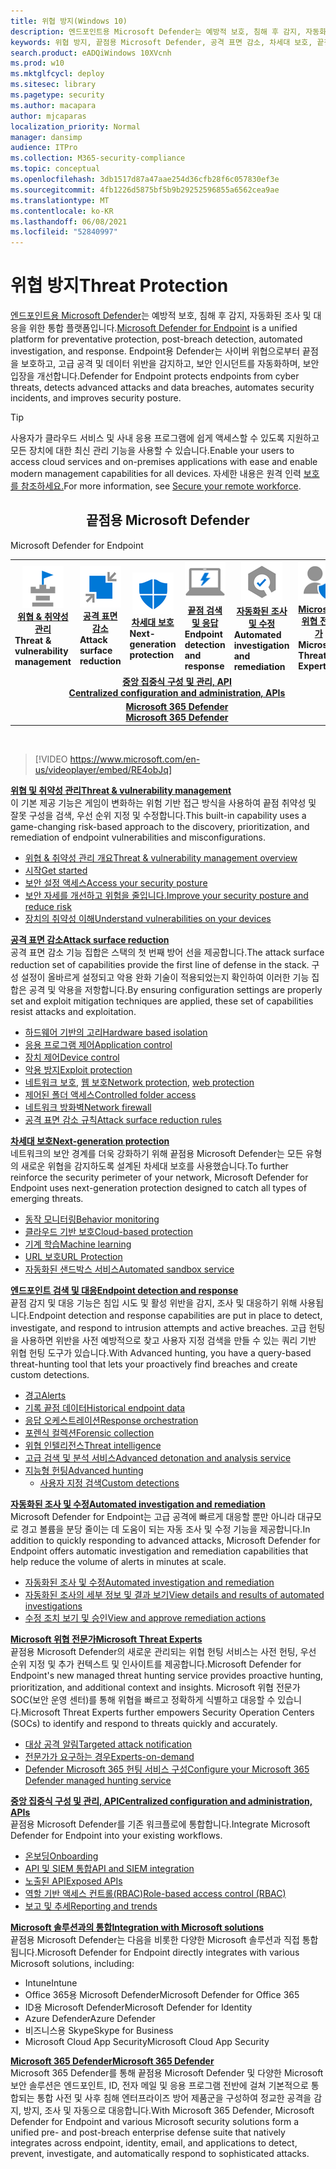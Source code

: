 ```yaml
---
title: 위협 방지(Windows 10)
description: 엔드포인트용 Microsoft Defender는 예방적 보호, 침해 후 감지, 자동화된 조사 및 대응을 위한 통합 플랫폼입니다.
keywords: 위협 방지, 끝점용 Microsoft Defender, 공격 표면 감소, 차세대 보호, 끝점 감지 및 대응, 자동화된 조사 및 대응, Microsoft 위협 전문가, 장치용 Microsoft 보안 점수, 고급 헌팅, 사이버 위협 헌팅, 웹 위협 방지
search.product: eADQiWindows 10XVcnh
ms.prod: w10
ms.mktglfcycl: deploy
ms.sitesec: library
ms.pagetype: security
ms.author: macapara
author: mjcaparas
localization_priority: Normal
manager: dansimp
audience: ITPro
ms.collection: M365-security-compliance
ms.topic: conceptual
ms.openlocfilehash: 3db1517d87a47aae254d36cfb28f6c057830ef3e
ms.sourcegitcommit: 4fb1226d5875bf5b9b29252596855a6562cea9ae
ms.translationtype: MT
ms.contentlocale: ko-KR
ms.lasthandoff: 06/08/2021
ms.locfileid: "52840997"
---
```

# <a name="threat-protection"></a><span data-ttu-id="fe3f1-104">위협 방지</span><span class="sxs-lookup"><span data-stu-id="fe3f1-104">Threat Protection</span></span>
<span data-ttu-id="fe3f1-105">[엔드포인트용 Microsoft Defender](/microsoft-365/security/defender-endpoint/microsoft-defender-advanced-threat-protection)는 예방적 보호, 침해 후 감지, 자동화된 조사 및 대응을 위한 통합 플랫폼입니다.</span><span class="sxs-lookup"><span data-stu-id="fe3f1-105">[Microsoft Defender for Endpoint](/microsoft-365/security/defender-endpoint/microsoft-defender-advanced-threat-protection) is a unified platform for preventative protection, post-breach detection, automated investigation, and response.</span></span> <span data-ttu-id="fe3f1-106">Endpoint용 Defender는 사이버 위협으로부터 끝점을 보호하고, 고급 공격 및 데이터 위반을 감지하고, 보안 인시던트를 자동화하며, 보안 입장을 개선합니다.</span><span class="sxs-lookup"><span data-stu-id="fe3f1-106">Defender for Endpoint protects endpoints from cyber threats, detects advanced attacks and data breaches, automates security incidents, and improves security posture.</span></span>

> [!TIP]
> <span data-ttu-id="fe3f1-107">사용자가 클라우드 서비스 및 사내 응용 프로그램에 쉽게 액세스할 수 있도록 지원하고 모든 장치에 대한 최신 관리 기능을 사용할 수 있습니다.</span><span class="sxs-lookup"><span data-stu-id="fe3f1-107">Enable your users to access cloud services and on-premises applications with ease and enable modern management capabilities for all devices.</span></span> <span data-ttu-id="fe3f1-108">자세한 내용은 원격 인력 [보호를 참조하세요.](/enterprise-mobility-security/remote-work/)</span><span class="sxs-lookup"><span data-stu-id="fe3f1-108">For more information, see [Secure your remote workforce](/enterprise-mobility-security/remote-work/).</span></span> 

<center><h2><span data-ttu-id="fe3f1-109">끝점용 Microsoft Defender</center></span><span class="sxs-lookup"><span data-stu-id="fe3f1-109">Microsoft Defender for Endpoint</center></span></span></h2>
<table>
<tr>
<td><a href="#tvm"><center><img src="images/TVM_icon.png" alt="threat and vulnerability icon"> <br><span data-ttu-id="fe3f1-110"><b>위협 & 취약성 관리</b></center></a></span><span class="sxs-lookup"><span data-stu-id="fe3f1-110"><b>Threat & vulnerability management</b></center></a></span></span></td>
<td><a href="#asr"><center><img src="images/asr-icon.png" alt="attack surface reduction icon"> <br><span data-ttu-id="fe3f1-111"><b>공격 표면 감소</b></center></a></span><span class="sxs-lookup"><span data-stu-id="fe3f1-111"><b>Attack surface reduction</b></center></a></span></span></td>
<td><center><a href="#ngp"><img src="images/ngp-icon.png" alt="next generation protection icon"><br> <span data-ttu-id="fe3f1-112"><b>차세대 보호</b></a></center></span><span class="sxs-lookup"><span data-stu-id="fe3f1-112"><b>Next-generation protection</b></a></center></span></span></td>
<td><center><a href="#edr"><img src="images/edr-icon.png" alt="endpoint detection and response icon"><br> <span data-ttu-id="fe3f1-113"><b>끝점 검색 및 응답</b></a></center></span><span class="sxs-lookup"><span data-stu-id="fe3f1-113"><b>Endpoint detection and response</b></a></center></span></span></td>
<td><center><a href="#ai"><img src="images/air-icon.png" alt="automated investigation and remediation icon"><br> <span data-ttu-id="fe3f1-114"><b>자동화된 조사 및 수정</b></a></center></span><span class="sxs-lookup"><span data-stu-id="fe3f1-114"><b>Automated investigation and remediation</b></a></center></span></span></td>
<td><center><a href="#mte"><img src="images/mte-icon.png" alt="microsoft threat experts icon"><br> <span data-ttu-id="fe3f1-115"><b>Microsoft 위협 전문가</b></a></center></span><span class="sxs-lookup"><span data-stu-id="fe3f1-115"><b>Microsoft Threat Experts</b></a></center></span></span></td>
</tr>
<tr>
<td colspan="7"><span data-ttu-id="fe3f1-116">
<a href="#apis"><center><b>중앙 집중식 구성 및 관리, API</a></span><span class="sxs-lookup"><span data-stu-id="fe3f1-116">
<a href="#apis"><center><b>Centralized configuration and administration, APIs</a></span></span></b></center></td>
</tr>
<tr>
<td colspan="7"><span data-ttu-id="fe3f1-117"><a href="#mtp"><center><b>Microsoft 365 Defender</a></span><span class="sxs-lookup"><span data-stu-id="fe3f1-117"><a href="#mtp"><center><b>Microsoft 365 Defender</a></span></span></center></b></td>
</tr>
</table>
<br>

<a name="tvm"></a>


>[!VIDEO https://www.microsoft.com/en-us/videoplayer/embed/RE4obJq]

<span data-ttu-id="fe3f1-118">**[위협 및 취약성 관리](next-gen-threat-and-vuln-mgt.md)**</span><span class="sxs-lookup"><span data-stu-id="fe3f1-118">**[Threat & vulnerability management](next-gen-threat-and-vuln-mgt.md)**</span></span><br>
<span data-ttu-id="fe3f1-119">이 기본 제공 기능은 게임이 변화하는 위험 기반 접근 방식을 사용하여 끝점 취약성 및 잘못 구성을 검색, 우선 순위 지정 및 수정합니다.</span><span class="sxs-lookup"><span data-stu-id="fe3f1-119">This built-in capability uses a game-changing risk-based approach to the discovery, prioritization, and remediation of endpoint vulnerabilities and misconfigurations.</span></span>

- [<span data-ttu-id="fe3f1-120">위협 & 취약성 관리 개요</span><span class="sxs-lookup"><span data-stu-id="fe3f1-120">Threat & vulnerability management overview</span></span>](next-gen-threat-and-vuln-mgt.md)
- [<span data-ttu-id="fe3f1-121">시작</span><span class="sxs-lookup"><span data-stu-id="fe3f1-121">Get started</span></span>](tvm-prerequisites.md)
- [<span data-ttu-id="fe3f1-122">보안 설정 액세스</span><span class="sxs-lookup"><span data-stu-id="fe3f1-122">Access your security posture</span></span>](tvm-dashboard-insights.md)
- [<span data-ttu-id="fe3f1-123">보안 자세를 개선하고 위험을 줄입니다.</span><span class="sxs-lookup"><span data-stu-id="fe3f1-123">Improve your security posture and reduce risk</span></span>](tvm-security-recommendation.md)
- [<span data-ttu-id="fe3f1-124">장치의 취약성 이해</span><span class="sxs-lookup"><span data-stu-id="fe3f1-124">Understand vulnerabilities on your devices</span></span>](tvm-software-inventory.md)

<a name="asr"></a>

<span data-ttu-id="fe3f1-125">**[공격 표면 감소](overview-attack-surface-reduction.md)**</span><span class="sxs-lookup"><span data-stu-id="fe3f1-125">**[Attack surface reduction](overview-attack-surface-reduction.md)**</span></span><br>
<span data-ttu-id="fe3f1-126">공격 표면 감소 기능 집합은 스택의 첫 번째 방어 선을 제공합니다.</span><span class="sxs-lookup"><span data-stu-id="fe3f1-126">The attack surface reduction set of capabilities provide the first line of defense in the stack.</span></span> <span data-ttu-id="fe3f1-127">구성 설정이 올바르게 설정되고 악용 완화 기술이 적용되었는지 확인하여 이러한 기능 집합은 공격 및 악용을 저항합니다.</span><span class="sxs-lookup"><span data-stu-id="fe3f1-127">By ensuring configuration settings are properly set and exploit mitigation techniques are applied, these set of capabilities resist attacks and exploitation.</span></span>

- [<span data-ttu-id="fe3f1-128">하드웨어 기반의 고리</span><span class="sxs-lookup"><span data-stu-id="fe3f1-128">Hardware based isolation</span></span>](overview-hardware-based-isolation.md)
- [<span data-ttu-id="fe3f1-129">응용 프로그램 제어</span><span class="sxs-lookup"><span data-stu-id="fe3f1-129">Application control</span></span>](/windows/security/threat-protection/windows-defender-application-control/windows-defender-application-control)
- [<span data-ttu-id="fe3f1-130">장치 제어</span><span class="sxs-lookup"><span data-stu-id="fe3f1-130">Device control</span></span>](/windows/security/threat-protection/device-guard/introduction-to-device-guard-virtualization-based-security-and-windows-defender-application-control)
- [<span data-ttu-id="fe3f1-131">악용 방지</span><span class="sxs-lookup"><span data-stu-id="fe3f1-131">Exploit protection</span></span>](exploit-protection.md)
- <span data-ttu-id="fe3f1-132">[네트워크 보호,](network-protection.md) [웹 보호](web-protection-overview.md)</span><span class="sxs-lookup"><span data-stu-id="fe3f1-132">[Network protection](network-protection.md), [web protection](web-protection-overview.md)</span></span>
- [<span data-ttu-id="fe3f1-133">제어된 폴더 액세스</span><span class="sxs-lookup"><span data-stu-id="fe3f1-133">Controlled folder access</span></span>](controlled-folders.md)
- [<span data-ttu-id="fe3f1-134">네트워크 방화벽</span><span class="sxs-lookup"><span data-stu-id="fe3f1-134">Network firewall</span></span>](/windows/security/threat-protection/windows-firewall/windows-firewall-with-advanced-security)
- [<span data-ttu-id="fe3f1-135">공격 표면 감소 규칙</span><span class="sxs-lookup"><span data-stu-id="fe3f1-135">Attack surface reduction rules</span></span>](attack-surface-reduction.md)

<a name="ngp"></a>

<span data-ttu-id="fe3f1-136">**[차세대 보호](/windows/security/threat-protection/microsoft-defender-antivirus/microsoft-defender-antivirus-in-windows-10)**</span><span class="sxs-lookup"><span data-stu-id="fe3f1-136">**[Next-generation protection](/windows/security/threat-protection/microsoft-defender-antivirus/microsoft-defender-antivirus-in-windows-10)**</span></span><br>
<span data-ttu-id="fe3f1-137">네트워크의 보안 경계를 더욱 강화하기 위해 끝점용 Microsoft Defender는 모든 유형의 새로운 위협을 감지하도록 설계된 차세대 보호를 사용했습니다.</span><span class="sxs-lookup"><span data-stu-id="fe3f1-137">To further reinforce the security perimeter of your network, Microsoft Defender for Endpoint uses next-generation protection designed to catch all types of emerging threats.</span></span>

- [<span data-ttu-id="fe3f1-138">동작 모니터링</span><span class="sxs-lookup"><span data-stu-id="fe3f1-138">Behavior monitoring</span></span>](/windows/security/threat-protection/microsoft-defender-antivirus/configure-real-time-protection-microsoft-defender-antivirus)
- [<span data-ttu-id="fe3f1-139">클라우드 기반 보호</span><span class="sxs-lookup"><span data-stu-id="fe3f1-139">Cloud-based protection</span></span>](/windows/security/threat-protection/microsoft-defender-antivirus/configure-protection-features-microsoft-defender-antivirus)
- [<span data-ttu-id="fe3f1-140">기계 학습</span><span class="sxs-lookup"><span data-stu-id="fe3f1-140">Machine learning</span></span>](/windows/security/threat-protection/microsoft-defender-antivirus/utilize-microsoft-cloud-protection-microsoft-defender-antivirus)
- [<span data-ttu-id="fe3f1-141">URL 보호</span><span class="sxs-lookup"><span data-stu-id="fe3f1-141">URL Protection</span></span>](/windows/security/threat-protection/microsoft-defender-antivirus/configure-network-connections-microsoft-defender-antivirus)
- [<span data-ttu-id="fe3f1-142">자동화된 샌드박스 서비스</span><span class="sxs-lookup"><span data-stu-id="fe3f1-142">Automated sandbox service</span></span>](/windows/security/threat-protection/microsoft-defender-antivirus/configure-block-at-first-sight-microsoft-defender-antivirus)

<a name="edr"></a>

<span data-ttu-id="fe3f1-143">**[엔드포인트 검색 및 대응](overview-endpoint-detection-response.md)**</span><span class="sxs-lookup"><span data-stu-id="fe3f1-143">**[Endpoint detection and response](overview-endpoint-detection-response.md)**</span></span><br>
<span data-ttu-id="fe3f1-144">끝점 감지 및 대응 기능은 침입 시도 및 활성 위반을 감지, 조사 및 대응하기 위해 사용됩니다.</span><span class="sxs-lookup"><span data-stu-id="fe3f1-144">Endpoint detection and response capabilities are put in place to detect, investigate, and respond to intrusion attempts and active breaches.</span></span> <span data-ttu-id="fe3f1-145">고급 헌팅을 사용하면 위반을 사전 예방적으로 찾고 사용자 지정 검색을 만들 수 있는 쿼리 기반 위협 헌팅 도구가 있습니다.</span><span class="sxs-lookup"><span data-stu-id="fe3f1-145">With Advanced hunting, you have a query-based threat-hunting tool that lets your proactively find breaches and create custom detections.</span></span>

- [<span data-ttu-id="fe3f1-146">경고</span><span class="sxs-lookup"><span data-stu-id="fe3f1-146">Alerts</span></span>](alerts-queue.md)
- [<span data-ttu-id="fe3f1-147">기록 끝점 데이터</span><span class="sxs-lookup"><span data-stu-id="fe3f1-147">Historical endpoint data</span></span>](investigate-machines.md#timeline)
- [<span data-ttu-id="fe3f1-148">응답 오케스트레이션</span><span class="sxs-lookup"><span data-stu-id="fe3f1-148">Response orchestration</span></span>](/windows/security/threat-protection/microsoft-defender-atp/respond-machine-alerts)
- [<span data-ttu-id="fe3f1-149">포렌식 컬렉션</span><span class="sxs-lookup"><span data-stu-id="fe3f1-149">Forensic collection</span></span>](respond-machine-alerts.md#collect-investigation-package-from-devices)
- [<span data-ttu-id="fe3f1-150">위협 인텔리전스</span><span class="sxs-lookup"><span data-stu-id="fe3f1-150">Threat intelligence</span></span>](threat-indicator-concepts.md)
- [<span data-ttu-id="fe3f1-151">고급 검색 및 분석 서비스</span><span class="sxs-lookup"><span data-stu-id="fe3f1-151">Advanced detonation and analysis service</span></span>](respond-file-alerts.md#deep-analysis)
- [<span data-ttu-id="fe3f1-152">지능형 헌팅</span><span class="sxs-lookup"><span data-stu-id="fe3f1-152">Advanced hunting</span></span>](advanced-hunting-overview.md)
    - [<span data-ttu-id="fe3f1-153">사용자 지정 검색</span><span class="sxs-lookup"><span data-stu-id="fe3f1-153">Custom detections</span></span>](overview-custom-detections.md)

<a name="ai"></a>

<span data-ttu-id="fe3f1-154">**[자동화된 조사 및 수정](automated-investigations.md)**</span><span class="sxs-lookup"><span data-stu-id="fe3f1-154">**[Automated investigation and remediation](automated-investigations.md)**</span></span><br>
<span data-ttu-id="fe3f1-155">Microsoft Defender for Endpoint는 고급 공격에 빠르게 대응할 뿐만 아니라 대규모로 경고 볼륨을 분당 줄이는 데 도움이 되는 자동 조사 및 수정 기능을 제공합니다.</span><span class="sxs-lookup"><span data-stu-id="fe3f1-155">In addition to quickly responding to advanced attacks, Microsoft Defender for Endpoint offers automatic investigation and remediation capabilities that help reduce the volume of alerts in minutes at scale.</span></span>

- [<span data-ttu-id="fe3f1-156">자동화된 조사 및 수정</span><span class="sxs-lookup"><span data-stu-id="fe3f1-156">Automated investigation and remediation</span></span>](automated-investigations.md)
- [<span data-ttu-id="fe3f1-157">자동화된 조사의 세부 정보 및 결과 보기</span><span class="sxs-lookup"><span data-stu-id="fe3f1-157">View details and results of automated investigations</span></span>](auto-investigation-action-center.md)
- [<span data-ttu-id="fe3f1-158">수정 조치 보기 및 승인</span><span class="sxs-lookup"><span data-stu-id="fe3f1-158">View and approve remediation actions</span></span>](manage-auto-investigation.md)

<a name="mte"></a>

<span data-ttu-id="fe3f1-159">**[Microsoft 위협 전문가](microsoft-threat-experts.md)**</span><span class="sxs-lookup"><span data-stu-id="fe3f1-159">**[Microsoft Threat Experts](microsoft-threat-experts.md)**</span></span><br>
<span data-ttu-id="fe3f1-160">끝점용 Microsoft Defender의 새로운 관리되는 위협 헌팅 서비스는 사전 헌팅, 우선 순위 지정 및 추가 컨텍스트 및 인사이트를 제공합니다.</span><span class="sxs-lookup"><span data-stu-id="fe3f1-160">Microsoft Defender for Endpoint's new managed threat hunting service provides proactive hunting, prioritization, and additional context and insights.</span></span> <span data-ttu-id="fe3f1-161">Microsoft 위협 전문가 SOC(보안 운영 센터)를 통해 위협을 빠르고 정확하게 식별하고 대응할 수 있습니다.</span><span class="sxs-lookup"><span data-stu-id="fe3f1-161">Microsoft Threat Experts further empowers Security Operation Centers (SOCs) to identify and respond to threats quickly and accurately.</span></span>

- [<span data-ttu-id="fe3f1-162">대상 공격 알림</span><span class="sxs-lookup"><span data-stu-id="fe3f1-162">Targeted attack notification</span></span>](microsoft-threat-experts.md)
- [<span data-ttu-id="fe3f1-163">전문가가 요구하는 경우</span><span class="sxs-lookup"><span data-stu-id="fe3f1-163">Experts-on-demand</span></span>](microsoft-threat-experts.md)
- [<span data-ttu-id="fe3f1-164">Defender Microsoft 365 헌팅 서비스 구성</span><span class="sxs-lookup"><span data-stu-id="fe3f1-164">Configure your Microsoft 365 Defender managed hunting service</span></span>](configure-microsoft-threat-experts.md)

<a name="apis"></a>

<span data-ttu-id="fe3f1-165">**[중앙 집중식 구성 및 관리, API](management-apis.md)**</span><span class="sxs-lookup"><span data-stu-id="fe3f1-165">**[Centralized configuration and administration, APIs](management-apis.md)**</span></span><br>
<span data-ttu-id="fe3f1-166">끝점용 Microsoft Defender를 기존 워크플로에 통합합니다.</span><span class="sxs-lookup"><span data-stu-id="fe3f1-166">Integrate Microsoft Defender for Endpoint into your existing workflows.</span></span>
- [<span data-ttu-id="fe3f1-167">온보딩</span><span class="sxs-lookup"><span data-stu-id="fe3f1-167">Onboarding</span></span>](onboard-configure.md)
- [<span data-ttu-id="fe3f1-168">API 및 SIEM 통합</span><span class="sxs-lookup"><span data-stu-id="fe3f1-168">API and SIEM integration</span></span>](configure-siem.md)
- [<span data-ttu-id="fe3f1-169">노출된 API</span><span class="sxs-lookup"><span data-stu-id="fe3f1-169">Exposed APIs</span></span>](apis-intro.md)
- [<span data-ttu-id="fe3f1-170">역할 기반 액세스 컨트롤(RBAC)</span><span class="sxs-lookup"><span data-stu-id="fe3f1-170">Role-based access control (RBAC)</span></span>](rbac.md)
- [<span data-ttu-id="fe3f1-171">보고 및 추세</span><span class="sxs-lookup"><span data-stu-id="fe3f1-171">Reporting and trends</span></span>](threat-protection-reports.md)

<a name="integration"></a>
<span data-ttu-id="fe3f1-172">**[Microsoft 솔루션과의 통합](threat-protection-integration.md)**</span><span class="sxs-lookup"><span data-stu-id="fe3f1-172">**[Integration with Microsoft solutions](threat-protection-integration.md)**</span></span> <br>
 <span data-ttu-id="fe3f1-173">끝점용 Microsoft Defender는 다음을 비롯한 다양한 Microsoft 솔루션과 직접 통합됩니다.</span><span class="sxs-lookup"><span data-stu-id="fe3f1-173">Microsoft Defender for Endpoint directly integrates with various Microsoft solutions, including:</span></span>
- <span data-ttu-id="fe3f1-174">Intune</span><span class="sxs-lookup"><span data-stu-id="fe3f1-174">Intune</span></span>
- <span data-ttu-id="fe3f1-175">Office 365용 Microsoft Defender</span><span class="sxs-lookup"><span data-stu-id="fe3f1-175">Microsoft Defender for Office 365</span></span>
- <span data-ttu-id="fe3f1-176">ID용 Microsoft Defender</span><span class="sxs-lookup"><span data-stu-id="fe3f1-176">Microsoft Defender for Identity</span></span>
- <span data-ttu-id="fe3f1-177">Azure Defender</span><span class="sxs-lookup"><span data-stu-id="fe3f1-177">Azure Defender</span></span>
- <span data-ttu-id="fe3f1-178">비즈니스용 Skype</span><span class="sxs-lookup"><span data-stu-id="fe3f1-178">Skype for Business</span></span>
- <span data-ttu-id="fe3f1-179">Microsoft Cloud App Security</span><span class="sxs-lookup"><span data-stu-id="fe3f1-179">Microsoft Cloud App Security</span></span>

<a name="mtp"></a>
<span data-ttu-id="fe3f1-180">**[Microsoft 365 Defender](/microsoft-365/security/defender/microsoft-threat-protection)**</span><span class="sxs-lookup"><span data-stu-id="fe3f1-180">**[Microsoft 365 Defender](/microsoft-365/security/defender/microsoft-threat-protection)**</span></span><br>
 <span data-ttu-id="fe3f1-181">Microsoft 365 Defender를 통해 끝점용 Microsoft Defender 및 다양한 Microsoft 보안 솔루션은 엔드포인트, ID, 전자 메일 및 응용 프로그램 전반에 걸쳐 기본적으로 통합되는 통합 사전 및 사후 침해 엔터프라이즈 방어 제품군을 구성하여 정교한 공격을 감지, 방지, 조사 및 자동으로 대응합니다.</span><span class="sxs-lookup"><span data-stu-id="fe3f1-181">With Microsoft 365 Defender, Microsoft Defender for Endpoint and various Microsoft security solutions form a unified pre- and post-breach enterprise defense suite that natively integrates across endpoint, identity, email, and applications to detect, prevent, investigate, and automatically respond to sophisticated attacks.</span></span>
